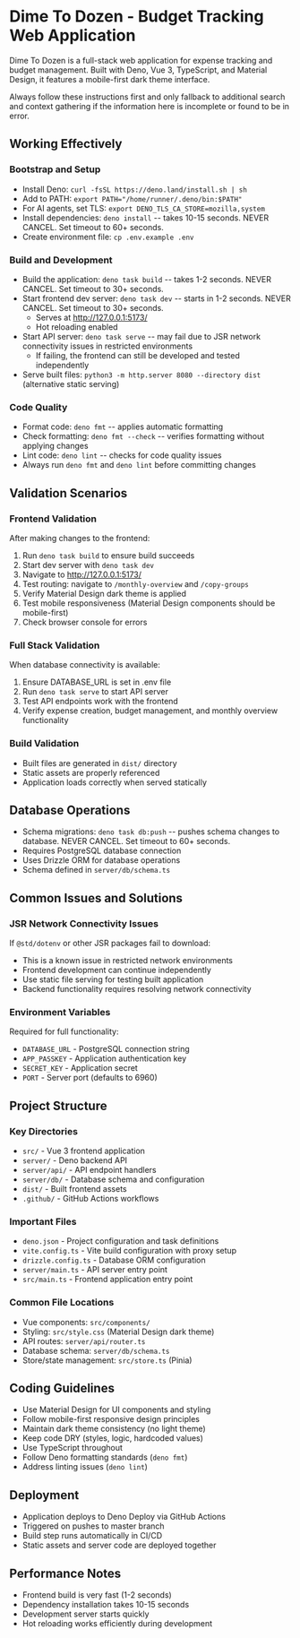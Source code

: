 # Dime To Dozen - Budget Tracking Web Application

Dime To Dozen is a full-stack web application for expense tracking and budget
management. Built with Deno, Vue 3, TypeScript, and Material Design, it features
a mobile-first dark theme interface.

Always follow these instructions first and only fallback to additional search
and context gathering if the information here is incomplete or found to be in
error.

## Working Effectively

### Bootstrap and Setup

- Install Deno: `curl -fsSL https://deno.land/install.sh | sh`
- Add to PATH: `export PATH="/home/runner/.deno/bin:$PATH"`
- For AI agents, set TLS: `export DENO_TLS_CA_STORE=mozilla,system`
- Install dependencies: `deno install` -- takes 10-15 seconds. NEVER CANCEL. Set
  timeout to 60+ seconds.
- Create environment file: `cp .env.example .env`

### Build and Development

- Build the application: `deno task build` -- takes 1-2 seconds. NEVER CANCEL.
  Set timeout to 30+ seconds.
- Start frontend dev server: `deno task dev` -- starts in 1-2 seconds. NEVER
  CANCEL. Set timeout to 30+ seconds.
  - Serves at http://127.0.0.1:5173/
  - Hot reloading enabled
- Start API server: `deno task serve` -- may fail due to JSR network
  connectivity issues in restricted environments
  - If failing, the frontend can still be developed and tested independently
- Serve built files: `python3 -m http.server 8080 --directory dist` (alternative
  static serving)

### Code Quality

- Format code: `deno fmt` -- applies automatic formatting
- Check formatting: `deno fmt --check` -- verifies formatting without applying
  changes
- Lint code: `deno lint` -- checks for code quality issues
- Always run `deno fmt` and `deno lint` before committing changes

## Validation Scenarios

### Frontend Validation

After making changes to the frontend:

1. Run `deno task build` to ensure build succeeds
2. Start dev server with `deno task dev`
3. Navigate to http://127.0.0.1:5173/
4. Test routing: navigate to `/monthly-overview` and `/copy-groups`
5. Verify Material Design dark theme is applied
6. Test mobile responsiveness (Material Design components should be
   mobile-first)
7. Check browser console for errors

### Full Stack Validation

When database connectivity is available:

1. Ensure DATABASE_URL is set in .env file
2. Run `deno task serve` to start API server
3. Test API endpoints work with the frontend
4. Verify expense creation, budget management, and monthly overview
   functionality

### Build Validation

- Built files are generated in `dist/` directory
- Static assets are properly referenced
- Application loads correctly when served statically

## Database Operations

- Schema migrations: `deno task db:push` -- pushes schema changes to database.
  NEVER CANCEL. Set timeout to 60+ seconds.
- Requires PostgreSQL database connection
- Uses Drizzle ORM for database operations
- Schema defined in `server/db/schema.ts`

## Common Issues and Solutions

### JSR Network Connectivity Issues

If `@std/dotenv` or other JSR packages fail to download:

- This is a known issue in restricted network environments
- Frontend development can continue independently
- Use static file serving for testing built application
- Backend functionality requires resolving network connectivity

### Environment Variables

Required for full functionality:

- `DATABASE_URL` - PostgreSQL connection string
- `APP_PASSKEY` - Application authentication key
- `SECRET_KEY` - Application secret
- `PORT` - Server port (defaults to 6960)

## Project Structure

### Key Directories

- `src/` - Vue 3 frontend application
- `server/` - Deno backend API
- `server/api/` - API endpoint handlers
- `server/db/` - Database schema and configuration
- `dist/` - Built frontend assets
- `.github/` - GitHub Actions workflows

### Important Files

- `deno.json` - Project configuration and task definitions
- `vite.config.ts` - Vite build configuration with proxy setup
- `drizzle.config.ts` - Database ORM configuration
- `server/main.ts` - API server entry point
- `src/main.ts` - Frontend application entry point

### Common File Locations

- Vue components: `src/components/`
- Styling: `src/style.css` (Material Design dark theme)
- API routes: `server/api/router.ts`
- Database schema: `server/db/schema.ts`
- Store/state management: `src/store.ts` (Pinia)

## Coding Guidelines

- Use Material Design for UI components and styling
- Follow mobile-first responsive design principles
- Maintain dark theme consistency (no light theme)
- Keep code DRY (styles, logic, hardcoded values)
- Use TypeScript throughout
- Follow Deno formatting standards (`deno fmt`)
- Address linting issues (`deno lint`)

## Deployment

- Application deploys to Deno Deploy via GitHub Actions
- Triggered on pushes to master branch
- Build step runs automatically in CI/CD
- Static assets and server code are deployed together

## Performance Notes

- Frontend build is very fast (1-2 seconds)
- Dependency installation takes 10-15 seconds
- Development server starts quickly
- Hot reloading works efficiently during development
